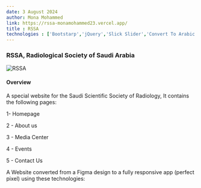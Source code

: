```yaml
---
date: 3 August 2024
author: Mona Mohammed
link: https://rssa-monamohammed23.vercel.app/
title : RSSA
technologies : ['Bootstarp','jQuery','Slick Slider','Convert To Arabic']
---
```


### RSSA, Radiological Society of Saudi Arabia

![RSSA](/images/rssa/profile.PNG)

#### Overview

A special website for the Saudi Scientific Society of Radiology,
It contains the following pages:

1- Homepage

2 - About us

3 - Media Center

4 - Events

5 - Contact Us

A Website converted from a Figma design to a fully responsive app (perfect pixel) using these technologies: 